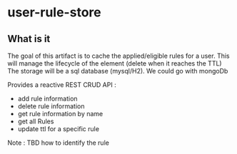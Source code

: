 # user-rule-store
## What is it
The goal of this artifact is to cache the applied/eligible rules for a user.
This will manage the lifecycle of the element (delete when it reaches the TTL)
The storage will be a sql database (mysql/H2). We could go with mongoDb

Provides a reactive REST CRUD API :
* add rule information
* delete rule information
* get rule information by name
* get all Rules
* update ttl for a specific rule

Note : TBD how to identify the rule